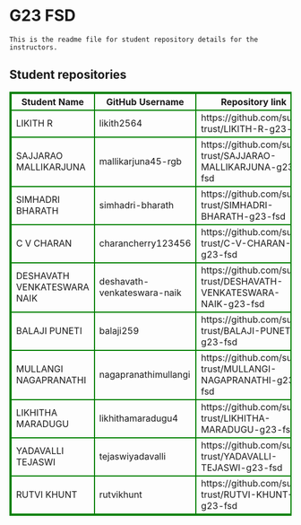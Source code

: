 # G23 FSD
    This is the readme file for student repository details for the instructors.
## Student repositories 
<table style="border : 2px solid green; width:100%;">
<tr >
<th style="border : 2px solid green;">Student Name</th>
<th style="border : 2px solid green;">GitHub Username</th>
<th style="border : 2px solid green;">Repository link</th>
</tr>
<tr style="border : 2px solid green;">
<td style="border : 2px solid green;">LIKITH R</td> 

<td style="border : 2px solid green;">likith2564</td> 

<td style="border : 2px solid green;">https://github.com/sure-trust/LIKITH-R-g23-fsd</td> 
</tr>

<tr style="border : 2px solid green;">
<td style="border : 2px solid green;">SAJJARAO MALLIKARJUNA</td> 

<td style="border : 2px solid green;">mallikarjuna45-rgb</td> 

<td style="border : 2px solid green;">https://github.com/sure-trust/SAJJARAO-MALLIKARJUNA-g23-fsd</td> 
</tr>

<tr style="border : 2px solid green;">
<td style="border : 2px solid green;">SIMHADRI BHARATH</td> 

<td style="border : 2px solid green;">simhadri-bharath</td> 

<td style="border : 2px solid green;">https://github.com/sure-trust/SIMHADRI-BHARATH-g23-fsd</td> 
</tr>

<tr style="border : 2px solid green;">
<td style="border : 2px solid green;">C V CHARAN</td> 

<td style="border : 2px solid green;">charancherry123456</td> 

<td style="border : 2px solid green;">https://github.com/sure-trust/C-V-CHARAN-g23-fsd</td> 
</tr>

<tr style="border : 2px solid green;">
<td style="border : 2px solid green;">DESHAVATH VENKATESWARA NAIK</td> 

<td style="border : 2px solid green;">deshavath-venkateswara-naik</td> 

<td style="border : 2px solid green;">https://github.com/sure-trust/DESHAVATH-VENKATESWARA-NAIK-g23-fsd</td> 
</tr>

<tr style="border : 2px solid green;">
<td style="border : 2px solid green;">BALAJI PUNETI</td> 

<td style="border : 2px solid green;">balaji259</td> 

<td style="border : 2px solid green;">https://github.com/sure-trust/BALAJI-PUNETI-g23-fsd</td> 
</tr>

<tr style="border : 2px solid green;">
<td style="border : 2px solid green;">MULLANGI NAGAPRANATHI</td> 

<td style="border : 2px solid green;">nagapranathimullangi</td> 

<td style="border : 2px solid green;">https://github.com/sure-trust/MULLANGI-NAGAPRANATHI-g23-fsd</td> 
</tr>

<tr style="border : 2px solid green;">
<td style="border : 2px solid green;">LIKHITHA MARADUGU</td> 

<td style="border : 2px solid green;">likhithamaradugu4</td> 

<td style="border : 2px solid green;">https://github.com/sure-trust/LIKHITHA-MARADUGU-g23-fsd</td> 
</tr>

<tr style="border : 2px solid green;">
<td style="border : 2px solid green;">YADAVALLI TEJASWI</td> 

<td style="border : 2px solid green;">tejaswiyadavalli</td> 

<td style="border : 2px solid green;">https://github.com/sure-trust/YADAVALLI-TEJASWI-g23-fsd</td> 
</tr>

<tr style="border : 2px solid green;">
<td style="border : 2px solid green;">RUTVI KHUNT</td> 

<td style="border : 2px solid green;">rutvikhunt</td> 

<td style="border : 2px solid green;">https://github.com/sure-trust/RUTVI-KHUNT-g23-fsd</td> 
</tr>
